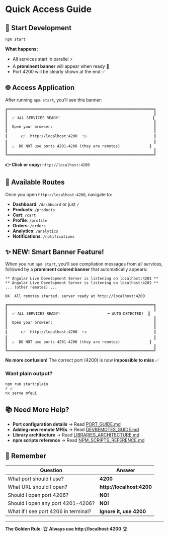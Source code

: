 # Quick Access Guide

## 🚀 Start Development

```bash
npm start
```

**What happens:**

- All services start in parallel ⚡
- A **prominent banner** will appear when ready 🎯
- Port 4200 will be clearly shown at the end ✅

## 🌐 Access Application

After running `npm start`, you'll see this banner:

```
╔═════════════════════════════════════════════════════════════════╗
║                                                                 ║
║  ✅ ALL SERVICES READY!                                         ║
║                                                                 ║
║  Open your browser:                                             ║
║                                                                 ║
║      👉  http://localhost:4200  👈                              ║
║                                                                 ║
║  ⚠️  DO NOT use ports 4201-4206 (they are remotes)             ║
║                                                                 ║
╚═════════════════════════════════════════════════════════════════╝
```

**👉 Click or copy:** `http://localhost:4200`

## 📍 Available Routes

Once you open `http://localhost:4200`, navigate to:

- **Dashboard**: `/dashboard` or just `/`
- **Products**: `/products`
- **Cart**: `/cart`
- **Profile**: `/profile`
- **Orders**: `/orders`
- **Analytics**: `/analytics`
- **Notifications**: `/notifications`

## ✨ NEW: Smart Banner Feature!

When you run `npm start`, you'll see compilation messages from all services, followed by a **prominent colored banner** that automatically appears:

```
** Angular Live Development Server is listening on localhost:4201 **
** Angular Live Development Server is listening on localhost:4202 **
... (other remotes) ...

NX  All remotes started, server ready at http://localhost:4200

╔═════════════════════════════════════════════════════════════════╗
║                                                                 ║
║  ✅ ALL SERVICES READY!                     ⬅️ AUTO-DETECTED!  ║
║                                                                 ║
║  Open your browser:                                             ║
║                                                                 ║
║      👉  http://localhost:4200  👈                              ║
║                                                                 ║
║  ⚠️  DO NOT use ports 4201-4206 (they are remotes)             ║
║                                                                 ║
╚═════════════════════════════════════════════════════════════════╝
```

**No more confusion!** The correct port (4200) is now **impossible to miss** ✅

### Want plain output?

```bash
npm run start:plain
# or
nx serve mfeui
```

## 📚 Need More Help?

- **Port configuration details** → Read [PORT_GUIDE.md](./PORT_GUIDE.md)
- **Adding new remote MFEs** → Read [DEVREMOTES_GUIDE.md](./DEVREMOTES_GUIDE.md)
- **Library architecture** → Read [LIBRARIES_ARCHITECTURE.md](./LIBRARIES_ARCHITECTURE.md)
- **npm scripts reference** → Read [NPM_SCRIPTS_REFERENCE.md](./NPM_SCRIPTS_REFERENCE.md)

## 🎯 Remember

| Question                             | Answer                    |
| ------------------------------------ | ------------------------- |
| What port should I use?              | **4200**                  |
| What URL should I open?              | **http://localhost:4200** |
| Should I open port 4206?             | **NO!**                   |
| Should I open any port 4201-4206?    | **NO!**                   |
| What if I see port 4206 in terminal? | **Ignore it, use 4200**   |

---

**The Golden Rule**: 🏆 **Always use http://localhost:4200** 🏆
